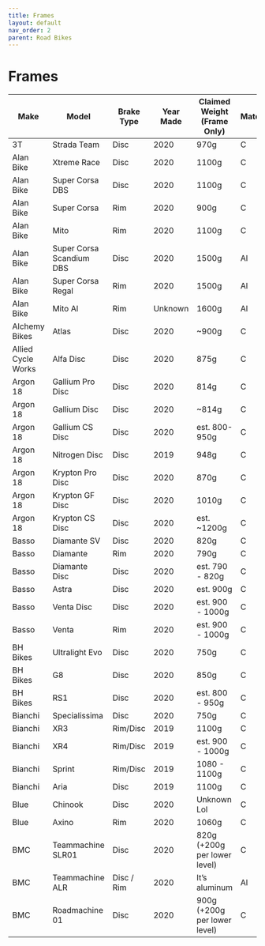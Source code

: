 ```yaml
---
title: Frames
layout: default
nav_order: 2
parent: Road Bikes
---
```

# Frames

| Make               | Model                    | Brake Type | Year Made | Claimed Weight \(Frame Only\)   | Material |
|--------------------|--------------------------|------------|-----------|---------------------------------|----------|
| 3T                 | Strada Team              | Disc       | 2020      | 970g                            | C        |
| Alan Bike          | Xtreme Race              | Disc       | 2020      | 1100g                           | C        |
| Alan Bike          | Super Corsa DBS          | Disc       | 2020      | 1100g                           | C        |
| Alan Bike          | Super Corsa              | Rim        | 2020      | 900g                            | C        |
| Alan Bike          | Mito                     | Rim        | 2020      | 1100g                           | C        |
| Alan Bike          | Super Corsa Scandium DBS | Disc       | 2020      | 1500g                           | Al       |
| Alan Bike          | Super Corsa Regal        | Rim        | 2020      | 1500g                           | Al       |
| Alan Bike          | Mito Al                  | Rim        | Unknown   | 1600g                           | Al       |
| Alchemy Bikes      | Atlas                    | Disc       | 2020      | ~900g                           | C        |
| Allied Cycle Works | Alfa Disc                | Disc       | 2020      | 875g                            | C        |
| Argon 18           | Gallium Pro Disc         | Disc       | 2020      | 814g                            | C        |
| Argon 18           | Gallium Disc             | Disc       | 2020      | ~814g                           | C        |
| Argon 18           | Gallium CS Disc          | Disc       | 2020      | est\. 800\-950g                 | C        |
| Argon 18           | Nitrogen Disc            | Disc       | 2019      | 948g                            | C        |
| Argon 18           | Krypton Pro Disc         | Disc       | 2020      | 870g                            | C        |
| Argon 18           | Krypton GF Disc          | Disc       | 2020      | 1010g                           | C        |
| Argon 18           | Krypton CS Disc          | Disc       | 2020      | est\. ~1200g                    | C        |
| Basso              | Diamante SV              | Disc       | 2020      | 820g                            | C        |
| Basso              | Diamante                 | Rim        | 2020      | 790g                            | C        |
| Basso              | Diamante Disc            | Disc       | 2020      | est\. 790 \- 820g               | C        |
| Basso              | Astra                    | Disc       | 2020      | est\. 900g                      | C        |
| Basso              | Venta Disc               | Disc       | 2020      | est\. 900 \- 1000g              | C        |
| Basso              | Venta                    | Rim        | 2020      | est\. 900 \- 1000g              | C        |
| BH Bikes           | Ultralight Evo           | Disc       | 2020      | 750g                            | C        |
| BH Bikes           | G8                       | Disc       | 2020      | 850g                            | C        |
| BH Bikes           | RS1                      | Disc       | 2020      | est\. 800 \- 950g               | C        |
| Bianchi            | Specialissima            | Disc       | 2020      | 750g                            | C        |
| Bianchi            | XR3                      | Rim/Disc   | 2019      | 1100g                           | C        |
| Bianchi            | XR4                      | Rim/Disc   | 2019      | est\. 900 \- 1000g              | C        |
| Bianchi            | Sprint                   | Rim/Disc   | 2019      | 1080 \- 1100g                   | C        |
| Bianchi            | Aria                     | Disc       | 2019      | 1100g                           | C        |
| Blue               | Chinook                  | Disc       | 2020      | Unknown Lol                     | C        |
| Blue               | Axino                    | Rim        | 2020      | 1060g                           | C        |
| BMC                | Teammachine SLR01        | Disc       | 2020      | 820g \(\+200g per lower level\) | C        |
| BMC                | Teammachine ALR          | Disc / Rim | 2020      | It’s aluminum                   | Al       |
| BMC                | Roadmachine 01           | Disc       | 2020      | 900g \(\+200g per lower level\) | C        |

